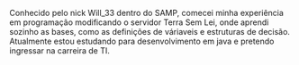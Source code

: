 Conhecido pelo nick Will_33 dentro do SAMP, comecei minha experiência em programação modificando o servidor Terra Sem Lei, onde aprendi sozinho as bases, 
como as definições de váriaveis e estruturas de decisão. Atualmente estou estudando para desenvolvimento em java e pretendo ingressar na carreira de TI.


